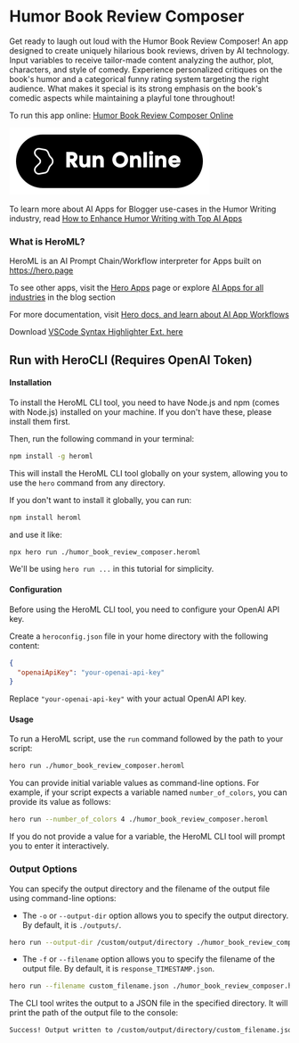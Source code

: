 # Humor Book Review Composer

Get ready to laugh out loud with the Humor Book Review Composer! An app designed to create uniquely hilarious book reviews, driven by AI technology. Input variables to receive tailor-made content analyzing the author, plot, characters, and style of comedy. Experience personalized critiques on the book's humor and a categorical funny rating system targeting the right audience. What makes it special is its strong emphasis on the book's comedic aspects while maintaining a playful tone throughout!

To run this app online: [Humor Book Review Composer Online](https://hero.page/app/humor-book-review-composer-ai-generated-comical-book-reviews/be0fo8nEdHYVY3Zx8nSk)

[![Run Humor Book Review Composer Online](/assets/run.svg)](https://hero.page/app/humor-book-review-composer-ai-generated-comical-book-reviews/be0fo8nEdHYVY3Zx8nSk)

To learn more about AI Apps for Blogger use-cases in the Humor Writing industry, read [How to Enhance Humor Writing with Top AI Apps](https://hero.page/blog/ai/humor-writing/how-to-enhance-humor-writing-with-top-ai-apps/170993)

### What is HeroML?
HeroML is an AI Prompt Chain/Workflow interpreter for Apps built on https://hero.page 

To see other apps, visit the [Hero Apps](https://hero.page/apps) page or explore [AI Apps for all industries](https://hero.page/blog) in the blog section

For more documentation, visit [Hero docs, and learn about AI App Workflows](https://hero.page/tutorials/introduction-to-heroml)

Download [VSCode Syntax Highlighter Ext. here](https://marketplace.visualstudio.com/items?itemName=hero-page.heroml)

## Run with HeroCLI (Requires OpenAI Token)

#### Installation

To install the HeroML CLI tool, you need to have Node.js and npm (comes with Node.js) installed on your machine. If you don't have these, please install them first. 

Then, run the following command in your terminal:

```bash
npm install -g heroml
```

This will install the HeroML CLI tool globally on your system, allowing you to use the `hero` command from any directory.

If you don't want to install it globally, you can run:

```bash
npm install heroml
```

and use it like:

```bash
npx hero run ./humor_book_review_composer.heroml
```

We'll be using `hero run ...` in this tutorial for simplicity.

#### Configuration

Before using the HeroML CLI tool, you need to configure your OpenAI API key. 

Create a `heroconfig.json` file in your home directory with the following content:

```json
{
  "openaiApiKey": "your-openai-api-key"
}
```

Replace `"your-openai-api-key"` with your actual OpenAI API key.

#### Usage

To run a HeroML script, use the `run` command followed by the path to your script:

```bash
hero run ./humor_book_review_composer.heroml
```

You can provide initial variable values as command-line options. For example, if your script expects a variable named `number_of_colors`, you can provide its value as follows:

```bash
hero run --number_of_colors 4 ./humor_book_review_composer.heroml
```

If you do not provide a value for a variable, the HeroML CLI tool will prompt you to enter it interactively.

### Output Options

You can specify the output directory and the filename of the output file using command-line options:

- The `-o` or `--output-dir` option allows you to specify the output directory. By default, it is `./outputs/`.

```bash
hero run --output-dir /custom/output/directory ./humor_book_review_composer.heroml
```

- The `-f` or `--filename` option allows you to specify the filename of the output file. By default, it is `response_TIMESTAMP.json`.

```bash
hero run --filename custom_filename.json ./humor_book_review_composer.heroml
```

The CLI tool writes the output to a JSON file in the specified directory. It will print the path of the output file to the console:

```bash
Success! Output written to /custom/output/directory/custom_filename.json
```

